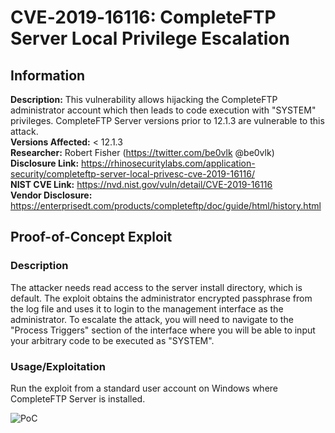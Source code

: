 # CVE‑2019‑16116: CompleteFTP Server Local Privilege Escalation 

## Information
**Description:** This vulnerability allows hijacking the CompleteFTP administrator account which then leads to code execution with "SYSTEM" privileges. CompleteFTP Server versions prior to 12.1.3 are vulnerable to this attack.
<br/>**Versions Affected:** < 12.1.3
<br/>**Researcher:** Robert Fisher (https://twitter.com/be0vlk @be0vlk) 
<br/>**Disclosure Link:** https://rhinosecuritylabs.com/application-security/completeftp-server-local-privesc-cve-2019-16116/
<br/>**NIST CVE Link:** https://nvd.nist.gov/vuln/detail/CVE-2019-16116
<br/>**Vendor Disclosure:** https://enterprisedt.com/products/completeftp/doc/guide/html/history.html  

## Proof-of-Concept Exploit
### Description
The attacker needs read access to the server install directory, which is default. The exploit obtains the administrator encrypted passphrase from the log file and uses it to login to the management interface as the administrator. To escalate the attack, you will need to navigate to the "Process Triggers" section of the interface where you will be able to input your arbitrary code to be executed as "SYSTEM".

### Usage/Exploitation
Run the exploit from a standard user account on Windows where CompleteFTP Server is installed.  

![PoC](https://github.com/RhinoSecurityLabs/CVE-Private/blob/master/CVE-2019-16116/poc.png?raw=true "PoC Exploit")
